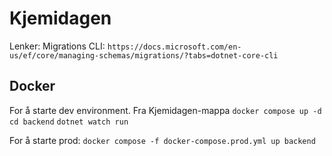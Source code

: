 # Kjemidagen

Lenker:
Migrations CLI: `https://docs.microsoft.com/en-us/ef/core/managing-schemas/migrations/?tabs=dotnet-core-cli`

## Docker

For å starte dev environment. Fra Kjemidagen-mappa `docker compose up -d`
`cd backend`
`dotnet watch run`

For å starte prod: `docker compose -f docker-compose.prod.yml up backend`
